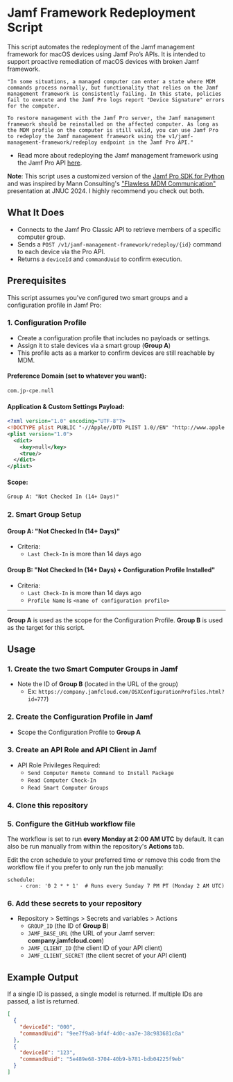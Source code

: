 # Jamf Framework Redeployment Script

This script automates the redeployment of the Jamf management framework for macOS devices using Jamf Pro’s APIs. It is intended to support proactive remediation of macOS devices with broken Jamf framework.



```
"In some situations, a managed computer can enter a state where MDM commands process normally, but functionality that relies on the Jamf management framework is consistently failing. In this state, policies fail to execute and the Jamf Pro logs report "Device Signature" errors for the computer.

To restore management with the Jamf Pro server, the Jamf management framework should be reinstalled on the affected computer. As long as the MDM profile on the computer is still valid, you can use Jamf Pro to redeploy the Jamf management framework using the v1/jamf-management-framework/redeploy endpoint in the Jamf Pro API."
```
  - Read more about redeploying the Jamf management framework using the Jamf Pro API [here](https://learn.jamf.com/en-US/bundle/technical-articles/page/Redeploying_the_Jamf_Management_Framework_Using_the_Jamf_Pro_API.html).

**Note**: This script uses a customized version of the [Jamf Pro SDK for Python](https://github.com/macadmins/jamf-pro-sdk-python) and was inspired by Mann Consulting's ["Flawless MDM Communication"](https://github.com/mannconsulting/JNUC2024/) presentation at JNUC 2024. I highly recommend you check out both.


## What It Does

- Connects to the Jamf Pro Classic API to retrieve members of a specific computer group.
- Sends a `POST /v1/jamf-management-framework/redeploy/{id}` command to each device via the Pro API.
- Returns a `deviceId` and `commandUuid` to confirm execution.


## Prerequisites

This script assumes you've configured two smart groups and a configuration profile in Jamf Pro:

### 1. Configuration Profile
- Create a configuration profile that includes no payloads or settings.
- Assign it to stale devices via a smart group (**Group A**)
- This profile acts as a marker to confirm devices are still reachable by MDM.

#### Preference Domain (set to whatever you want):
```xml
com.jp-cpe.null
```
#### Application & Custom Settings Payload:
```xml
<?xml version="1.0" encoding="UTF-8"?>
<!DOCTYPE plist PUBLIC "-//Apple//DTD PLIST 1.0//EN" "http://www.apple.com/DTDs/PropertyList-1.0.dtd">
<plist version="1.0">
  <dict>
    <key>null</key>
    <true/>
  </dict>
</plist>
```
#### Scope:
```xml
Group A: "Not Checked In (14+ Days)"
```

### 2. Smart Group Setup

#### Group A: "Not Checked In (14+ Days)"
- Criteria:
  - `Last Check-In` is more than 14 days ago

#### Group B: "Not Checked In (14+ Days) + Configuration Profile Installed"
- Criteria:
  - `Last Check-In` is more than 14 days ago
  - `Profile Name` is `<name of configuration profile>`

---
**Group A** is used as the scope for the Configuration Profile. **Group B** is used as the target for this script.


## Usage

### 1. Create the two Smart Computer Groups in Jamf
- Note the ID of **Group B** (located in the URL of the group) 
  - Ex: `https://company.jamfcloud.com/OSXConfigurationProfiles.html?id=777`)

### 2. Create the Configuration Profile in Jamf
- Scope the Configuration Profile to **Group A**

### 3. Create an API Role and API Client in Jamf
- API Role Privileges Required:
  - `Send Computer Remote Command to Install Package`
  - `Read Computer Check-In`
  - `Read Smart Computer Groups`

### 4. Clone this repository

### 5. Configure the GitHub workflow file
The workflow is set to run **every Monday at 2:00 AM UTC** by default. It can also be run manually from within the repository's **Actions** tab. 

Edit the cron schedule to your preferred time or remove this code from the workflow file if you prefer to only run the job manually:

```
schedule:
    - cron: '0 2 * * 1'  # Runs every Sunday 7 PM PT (Monday 2 AM UTC)
```
### 6. Add these secrets to your repository
- Repository > Settings > Secrets and variables > Actions
  - `GROUP_ID` (the ID of **Group B**)
  - `JAMF_BASE_URL` (the URL of your Jamf server: **company.jamfcloud.com**)
  - `JAMF_CLIENT_ID` (the client ID of your API client)
  - `JAMF_CLIENT_SECRET` (the client secret of your API client)

## Example Output
If a single ID is passed, a single model is returned. If multiple IDs are passed, a list is returned.

```json
[
  {
    "deviceId": "000",
    "commandUuid": "9ee7f9a8-bf4f-4d0c-aa7e-38c983681c8a"
  },
  {
    "deviceId": "123",
    "commandUuid": "5e489e68-3704-40b9-b781-bdb04225f9eb"
  }
]
```
